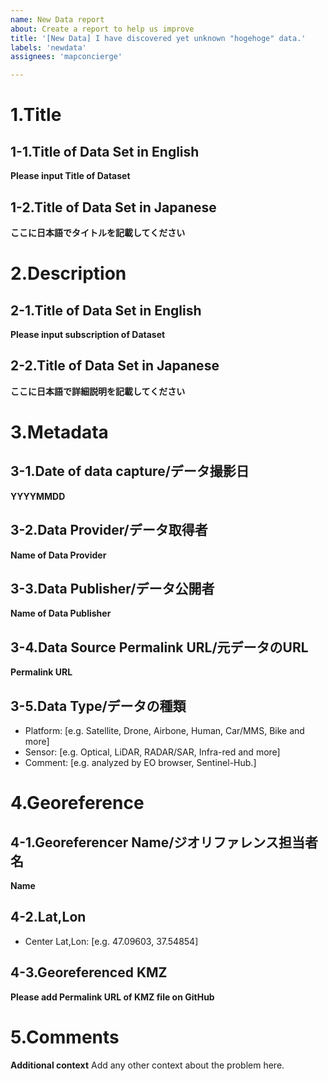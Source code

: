 ```yaml
---
name: New Data report
about: Create a report to help us improve
title: '[New Data] I have discovered yet unknown "hogehoge" data.'
labels: 'newdata'
assignees: 'mapconcierge'

---
```


# 1.Title
## 1-1.Title of Data Set in English
**Please input Title of Dataset**

## 1-2.Title of Data Set in Japanese
**ここに日本語でタイトルを記載してください**


# 2.Description
## 2-1.Title of Data Set in English
**Please input subscription of Dataset**

## 2-2.Title of Data Set in Japanese
**ここに日本語で詳細説明を記載してください**


# 3.Metadata
## 3-1.Date of data capture/データ撮影日
**YYYYMMDD**

## 3-2.Data Provider/データ取得者
**Name of Data Provider**

## 3-3.Data Publisher/データ公開者
**Name of Data Publisher**

## 3-4.Data Source Permalink URL/元データのURL
**Permalink URL**

## 3-5.Data Type/データの種類
 - Platform: [e.g. Satellite, Drone, Airbone, Human, Car/MMS, Bike and more]
 - Sensor: [e.g. Optical, LiDAR, RADAR/SAR, Infra-red and more]
 - Comment: [e.g. analyzed by EO browser, Sentinel-Hub.]


# 4.Georeference
## 4-1.Georeferencer Name/ジオリファレンス担当者名
**Name**

## 4-2.Lat,Lon
 - Center Lat,Lon: [e.g. 47.09603, 37.54854]

## 4-3.Georeferenced KMZ
**Please add Permalink URL of KMZ file on GitHub**


# 5.Comments
**Additional context**
Add any other context about the problem here.
